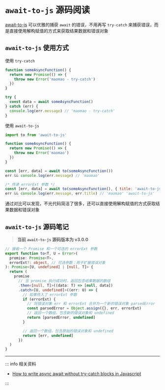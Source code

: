 # `await-to-js` 源码阅读

[await-to-js](https://github.com/scopsy/await-to-js) 可以优雅的捕获 `await` 的错误，不用再写 `try-catch` 来捕获错误，而是直接使用解构赋值的方式来获取结果数据和错误对象

## `await-to-js` 使用方式

使用 `try-catch`

```js
function someAsyncFunction() {
  return new Promise(() => {
    throw new Error('maomao - try-catch')
  })
}

try {
  const data = await someAsyncFunction()
} catch (err) {
  console.log(err.message) // 'maomao - try-catch'
}
```

使用 `await-to-js`

```js
import to from 'await-to-js'

function someAsyncFunction() {
  return new Promise(() => {
    throw new Error('maomao')
  })
}

const [err, data] = await to(someAsyncFunction())
err && console.log(err.message) // 'maomao'

/* 传递 errorExt 参数 */
const [err, data] = await to(someAsyncFunction(), { title: 'await-to-js' })
err && console.log(err.message, err.title) // 'maomao' 'await-to-js'
```

通过对比可以发现，不光代码简洁了很多，还可以直接使用解构赋值的方式获取结果数据和错误对象

## `await-to-js` 源码笔记

> **当前 `await-to-js` 源码版本为 v3.0.0**

```ts
// 接收一个 Promise 和一个可选的 errorExt 参数
export function to<T, U = Error>(
  promise: Promise<T>,
  errorExt?: object, // 可选参数：用于扩展错误对象
): Promise<[U, undefined] | [null, T]> {
  return (
    promise
      // 当 promise 执行成功时，返回包含结果数据的数组
      .then<[null, T]>((data: T) => [null, data])
      .catch<[U, undefined]>((err: U) => {
        // 如果传入了 errorExt 参数
        if (errorExt) {
          // 将错误对象 err 和 errorExt 合并为一个新的错误对象 parsedError
          const parsedError = Object.assign({}, err, errorExt)
          // 返回一个数组，包含新的错误对象和 undefined
          return [parsedError, undefined]
        }

        // 返回一个数组，包含原始的错误对象和 undefined
        return [err, undefined]
      })
  )
}
```

---

::: info 相关资料

- [How to write async await without try-catch blocks in Javascript](https://blog.grossman.io/how-to-write-async-await-without-try-catch-blocks-in-javascript/)

:::
